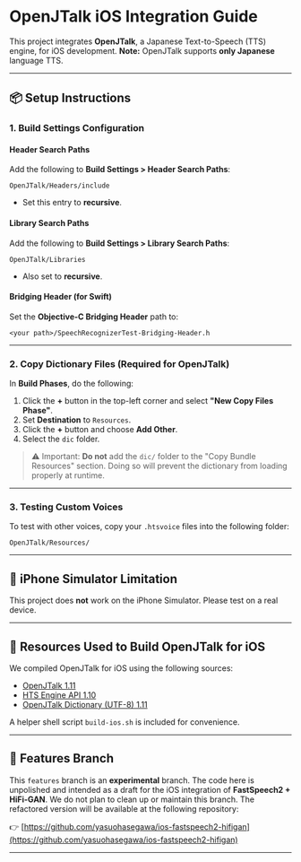 # OpenJTalk iOS Integration Guide

This project integrates **OpenJTalk**, a Japanese Text-to-Speech (TTS) engine, for iOS development.
**Note:** OpenJTalk supports **only Japanese** language TTS.

---

## 📦 Setup Instructions

### 1. Build Settings Configuration

#### Header Search Paths

Add the following to **Build Settings > Header Search Paths**:

```
OpenJTalk/Headers/include
```

* Set this entry to **recursive**.

#### Library Search Paths

Add the following to **Build Settings > Library Search Paths**:

```
OpenJTalk/Libraries
```

* Also set to **recursive**.

#### Bridging Header (for Swift)

Set the **Objective-C Bridging Header** path to:

```
<your path>/SpeechRecognizerTest-Bridging-Header.h
```

---

### 2. Copy Dictionary Files (Required for OpenJTalk)

In **Build Phases**, do the following:

1. Click the **+** button in the top-left corner and select **"New Copy Files Phase"**.
2. Set **Destination** to `Resources`.
3. Click the **+** button and choose **Add Other**.
4. Select the `dic` folder.

> ⚠️ Important: **Do not** add the `dic/` folder to the "Copy Bundle Resources" section.
> Doing so will prevent the dictionary from loading properly at runtime.

---

### 3. Testing Custom Voices

To test with other voices, copy your `.htsvoice` files into the following folder:

```
OpenJTalk/Resources/
```

---

## 🚫 iPhone Simulator Limitation

This project does **not** work on the iPhone Simulator. Please test on a real device.

---

## 🔗 Resources Used to Build OpenJTalk for iOS

We compiled OpenJTalk for iOS using the following sources:

* [OpenJTalk 1.11](https://sourceforge.net/projects/open-jtalk/files/Open%20JTalk/open_jtalk-1.11/open_jtalk-1.11.tar.gz/download)
* [HTS Engine API 1.10](https://sourceforge.net/projects/hts-engine/files/hts_engine%20API/hts_engine_API-1.10/hts_engine_API-1.10.tar.gz/download)
* [OpenJTalk Dictionary (UTF-8) 1.11](https://sourceforge.net/projects/open-jtalk/files/Dictionary/open_jtalk_dic-1.11/open_jtalk_dic_utf_8-1.11.tar.gz/download)

A helper shell script `build-ios.sh` is included for convenience.

---

## 🚫 Features Branch

This `features` branch is an **experimental** branch. The code here is unpolished and intended as a draft for the iOS integration of **FastSpeech2 + HiFi-GAN**.
We do not plan to clean up or maintain this branch.
The refactored version will be available at the following repository:

👉 [https://github.com/yasuohasegawa/ios-fastspeech2-hifigan](https://github.com/yasuohasegawa/ios-fastspeech2-hifigan)

---
